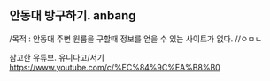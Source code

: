 ## 안동대 방구하기. anbang

/목적 : 안동대 주변 원룸을 구할때 정보를 얻을 수 있는 사이트가 없다.
//ㅇㅁㄴ

참고한 유튜브. 유니다고/서기 
https://www.youtube.com/c/%EC%84%9C%EA%B8%B0
